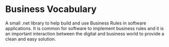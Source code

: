 ﻿# Business Vocabulary 

A small .net library to help build and use Business Rules in software applications. It is common for software to implement business rules and it is an important interaction between the digital and business world to provide a clean and easy solution.
